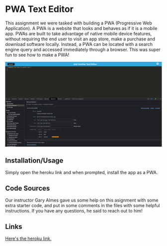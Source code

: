 # PWA Text Editor

This assignment we were tasked with building a PWA (Progressive Web Application). A PWA is a website that looks and behaves as if it is a mobile app. PWAs are built to take advantage of native mobile device features, without requiring the end user to visit an app store, make a purchase and download software locally. Instead, a PWA can be located with a search engine query and accessed immediately through a browser. This was super fun to see how to make a PWA! 

![Screenshot 1](./client/src/images/Screenshot%202023-05-25%20at%208.41.05%20PM.png)

## Installation/Usage 

Simply open the heroku link and when prompted, install the app as a PWA. 

## Code Sources 

Our instructor Gary Almes gave us some help on this asignment with some extra starter code, and put in some comments in the files with some helpful instructions. If you have any questions, he said to reach out to him! 

## Links

[Here's the heroku link.](https://pwa-text-editor-jacobns.herokuapp.com/)
